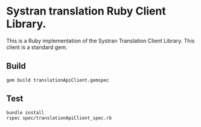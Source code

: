 Systran translation Ruby Client Library.
===================
This is a Ruby implementation of the Systran Translation Client Library. This client is a standard gem.

Build
-------------
```
gem build translationApiClient.gemspec
```


Test
-------------
```
bundle install
rspec spec/translationApiClient_spec.rb
```
